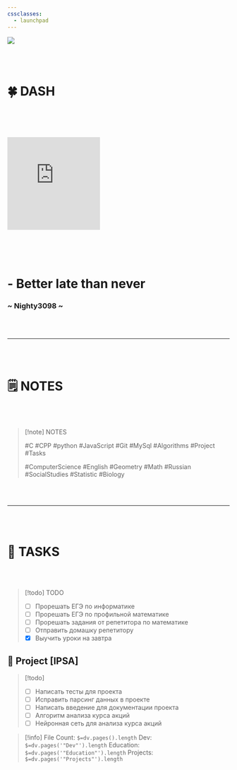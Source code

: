 ```yaml
---
cssclasses:
  - launchpad
---
```


<img src="https://github.com/Nighty3098/MY_NOTES/blob/main/obsidian-banner-2.png?raw=true" class="header_image" />
<br><br><br><br>
<h1 class="main_header">🍀 DASH</h1>
<br><br><br><br>

<div class="clock_widget"><iframe  src="https://free.timeanddate.com/clock/i9my1d0d/n375/szw210/szh210/hocfff/hbw0/cf100/hgr0/fav0/fiv0/mqc000/mqs2/mql3/mqw4/mqd70/mhc000/mhs2/mhl3/mhw4/mhd70/mmv0/hhs3/hms3/hsc00f" frameborder="0" width="210" height="210"></iframe></div>

<br><br><br>
<div class="note_2">
	<h1 class="note"> - Better late than never</h1>
	<h3 class="author">~ Nighty3098 ~</h3>
</div>
<br><br><hr><br><br>
<h1 class="main_header">🗒️ NOTES</h1>
<br><br>

> [!note] NOTES
> 
> #C 
> #CPP 
> #python 
> #JavaScript 
> #Git 
> #MySql 
> #Algorithms 
> #Project 
> #Tasks  
> 
> #ComputerScience
> #English 
> #Geometry 
> #Math 
> #Russian 
> #SocialStudies 
> #Statistic
> #Biology 



<br><br><hr><br><br>
<h1 class="main_header">🚀 TASKS</h1>
<br><br>

> [!todo] TODO
> 
> - [ ] Прорешать ЕГЭ по информатике
> - [ ] Прорешать ЕГЭ по профильной математике
> - [ ] Прорешать задания от репетитора по математике
> - [ ] Отправить домашку репетитору
> - [x] Выучить уроки на завтра


<h2 class="main_header_2">🚀 Project [IPSA]</h2>

> [!todo]
> - [ ] Написать тесты для проекта
> - [ ] Исправить парсинг данных в проекте
> - [ ] Написать введение для документации проекта
> - [ ] Алгоритм анализа курса акций
> - [ ] Нейронная сеть для анализа курса акций






> [!info] 
> File Count: `$=dv.pages().length`
> Dev: `$=dv.pages('"Dev"').length`
> Education: `$=dv.pages('"Education"').length`
> Projects: `$=dv.pages('"Projects"').length`
